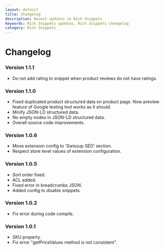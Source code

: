 ```yaml
---
layout: default
title: Changelog
description: Recent updates in Rich Snippets
keywords: Rich Snippets updates, Rich Snippets changelog
category: Rich Snippets
---
```


# Changelog

### Version 1.1.1

 -  Do not add rating to snippet when product reviews do not have ratings.

### Version 1.1.0

 -  Fixed duplicated product structured data on product page. Now preview feature of Google testing tool works as it should.
 -  Minify JSON-LD structured data.
 -  No empty nodes in JSON-LD structured data.
 -  Overall source code improvements.

### Version 1.0.6

 - Move extension config to 'Swissup SEO' section.
 - Respect store level values of extension configuration.

### Version 1.0.5

 -  Sort order fixed.
 -  ACL added.
 -  Fixed error in breadcrumbs JSON.
 -  Added config to disable snippets.

### Version 1.0.2

 -  Fix error during code compile.

### Version 1.0.1

 -  SKU property.
 -  Fix error "getPriceValues method is not consistent".
